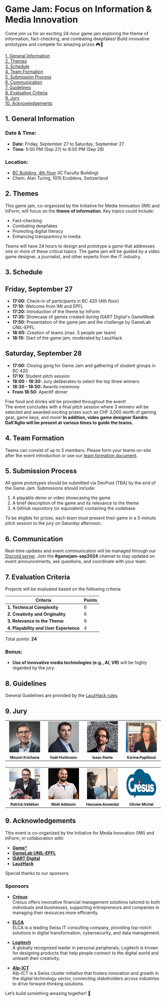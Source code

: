 # Game Jam: Focus on Information & Media Innovation

Come join us for an exciting 24-hour game jam exploring the theme of information, fact-checking, and combating deepfakes! Build innovative prototypes and compete for amazing prizes 🎮🎉

[1. General Information](#1-general-information)  
[2. Themes](#2-themes)  
[3. Schedule](#3-schedule)  
[4. Team Formation](#4-team-formation)  
[5. Submission Process](#5-submission-process)  
[6. Communication](#6-communication)  
[7. Guidelines](#7-guidelines)  
[8. Evaluation Criteria](#8-evaluation-criteria)  
[9. Jury](#9-jury)  
[10. Acknowledgements](#10-acknowledgements)
## 1. General Information

### **Date & Time:**
- **Date:** Friday, September 27 to Saturday, September 27 
- **Time:** 5:00 PM (Sep 27) to 8:00 PM (Sep 28)

### **Location:**
  - [BC Building, 4th floor](https://www.google.com/maps/place/BC+Building+(building+of+the+IC+faculty)/@46.5188791,6.5627602,18z/data=!4m6!3m5!1s0x478c30fcd9c6f5b3:0xd37877e203e479a8!8m2!3d46.518569!4d6.561918!16s%2Fg%2F1pv1l1jcp?entry=ttu) (IC Faculty Building)  
  - Chem. Alan Turing, 1015 Ecublens, Switzerland 

## 2. Themes

This game jam, co-organized by the Initiative for Media Innovation (IMI) and InForm, will focus on the **theme of information**. Key topics could include:  
- Fact-checking  
- Combating deepfakes  
- Promoting digital literacy  
- Enhancing transparency in media  

Teams will have 24 hours to design and prototype a game that addresses one or more of these critical topics. The game jam will be guided by a video game designer, a journalist, and other experts from the IT industry.


## 3. Schedule

## Friday, September 27

- **17:00:** Check-in of participants in BC 420 (4th floor)  
- **17:10:** Welcome from IMI and EPFL  
- **17:20:** Introduction of the theme by InForm  
- **17:35:** Showcase of games created during ISART Digital's GameWeek  
- **17:50:** Presentation of the game jam and the challenge by GameLab UNIL-EPFL  
- **18:05:** Creation of teams (max. 5 people per team)  
- **18:15:** Start of the game jam, moderated by LauzHack  

## Saturday, September 28

- **17:00:** Closing gong for Game Jam and gathering of student groups in BC 420  
- **17:10:** Student pitch session  
- **18:00 - 18:30:** Jury deliberates to select the top three winners  
- **18:30 - 18:50:** Awards ceremony  
- **From 18:50:** Aperitif dinner  


Free food and drinks will be provided throughout the event!  
The event concludes with a final pitch session where 3 winners will be selected and awarded exciting prizes such as CHF 3,000 worth of gaming gear, game keys, and more!
**In addition, video game designer Sandro Dall'Aglio will be present at various times to guide the teams.**

## 4. Team Formation

Teams can consist of up to 5 members. Please form your teams on-site after the event introduction or use our [team formation document](https://docs.google.com/spreadsheets/d/1M_2P2imvVXc_p9r-7N2kCKn2dNCar32lAjfiD9ROvnA/edit?usp=sharing).

## 5. Submission Process

All game prototypes should be submitted via DevPost (TBA) by the end of the Game Jam. Submissions should include:

1. A playable demo or video showcasing the game
2. A brief description of the game and its relevance to the theme
3. A GitHub repository (or equivalent) containing the codebase

To be eligible for prizes, each team must present their game in a 5-minute pitch session to the jury on Saturday afternoon.

## 6. Communication 

Real-time updates and event communication will be managed through our [Discord server](https://discord.gg/invite-link). Join the 
**#gamejam-sep2024** channel to stay updated on event announcements, ask questions, and coordinate with your team.

## 7. Evaluation Criteria

Projects will be evaluated based on the following criteria:

| **Criteria**                               | **Points** |
|--------------------------------------------|------------|
| **1. Technical Complexity**                | 6          |
| **2. Creativity and Originality**           | 6          |
| **3. Relevance to the Theme**              | 8          |
| **4. Playability and User Experience**     | 4          |

Total points: **24**

### Bonus:
- **Use of innovative media technologies (e.g., AI, VR)** will be highly regarded by the jury.
## 8. Guidelines

General Guidelines are provided by the [LauzHack rules](https://lauzhack.com/pdf/rules.pdf)
## 9. Jury
<div style="width: 100%; text-align: center;">
  <table style="margin-left: auto; margin-right: auto;">
    <tbody>
      <tr>
        <td align="center" valign="top" width="16%">
          <a href="https://www.linkedin.com/in/mkrichane/">
            <img src="photo/Mounir.jpeg" width="100px" height="100px" alt="Mounir Krichane"/>
            <br /><sub><b>Mounir Krichane</b></sub>
          </a>
        </td>
        <td align="center" valign="top" width="16%">
          <a href="https://www.linkedin.com/in/gaelhurlimann/">
            <img src="photo/Gael.jpg" width="100px" height="100px" alt="Gaël Hurlimann"/>
            <br /><sub><b>Gaël Hurlimann</b></sub>
          </a>
        </td>
        <td align="center" valign="top" width="16%">
          <a href="https://www.linkedin.com/in/isaacpante/">
            <img src="photo/Isaac.jpeg" width="100px" height="100px" alt="Isaac Pante"/>
            <br /><sub><b>Isaac Pante</b></sub>
          </a>
        </td>
        <td align="center" valign="top" width="16%">
          <a href="https://www.linkedin.com/in/karinepapillaud/">
            <img src="photo/Karine.jpeg" width="100px" height="100px" alt="Karine Papillaud"/>
            <br /><sub><b>Karine Papillaud</b></sub>
          </a>
        </td>
      </tr>
    </tbody>
  </table>
</div>

<div style="width: 100%; text-align: center; margin-top: 20px;">
  <table style="margin-left: auto; margin-right: auto;">
    <tbody>
      <tr>
        <td align="center" valign="top" width="16%">
          <a href="https://www.linkedin.com/in/patrick-vallélian-a0769a13/">
            <img src="photo/Patrick.jpeg" width="100px" height="100px" alt="Patrick Vallélian"/>
            <br /><sub><b>Patrick Vallélian</b></sub>
          </a>
        </td>
        <td align="center" valign="top" width="16%">
          <a href="https://www.linkedin.com/in/maël-addoum/">
            <img src="photo/Mael.jpeg" width="100px" height="100px" alt="Maël Addoum"/>
            <br /><sub><b>Maël Addoum</b></sub>
          </a>
        </td>
        <td align="center" valign="top" width="16%">
          <a href="https://www.linkedin.com/in/hassane-assendal/">
            <img src="photo/Hassane.jpeg" width="100px" height="100px" alt="Hassane Assendal"/>
            <br /><sub><b>Hassane Assendal</b></sub>
          </a>
        </td>
        <td align="center" valign="top" width="16%">
          <a href="https://cresus.ch/fr/a-propos">
            <img src="photo/cresus.png" width="100px" height="100px" alt="Olivier Michel"/>
            <br /><sub><b>Olivier Michel</b></sub>
          </a>
        </td>
      </tr>
    </tbody>
  </table>
</div>



## 9. Acknowledgements

This event is co-organized by the Initiative for Media Innovation (IMI) and InForm, in collaboration with:
- **[Game*](https://clic.epfl.ch/fr-FR/commissions/game-star)**
- **[GameLab UNIL-EPFL](https://gamelab-lausanne.ch)**  
- **[ISART Digital](https://www.isart.com)**  
- **[LauzHack](https://www.lauzhack.com/)**  

Special thanks to our sponsors:

### Sponsors

- **[Crésus](https://www.cresus.ch)**  
  Crésus offers innovative financial management solutions tailored to both individuals and businesses, supporting entrepreneurs and companies in managing their resources more efficiently.

- **[ELCA](https://www.elca.ch)**  
  ELCA is a leading Swiss IT consulting company, providing top-notch solutions in digital transformation, cybersecurity, and data management.

- **[Logitech](https://www.logitech.com)**  
  A globally recognized leader in personal peripherals, Logitech is known for designing products that help people connect to the digital world and unleash their creativity.

- **[Alp-ICT](https://www.alpict.com)**  
  Alp-ICT is a Swiss cluster initiative that fosters innovation and growth in the digital technology sector, connecting stakeholders across industries to drive forward-thinking solutions.

Let’s build something amazing together! 👾
